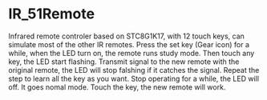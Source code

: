 # IR_51Remote
Infrared remote controler based on STC8G1K17, with 12 touch keys, can simulate most of the other IR remotes.
Press the set key (Gear icon) for a while, when the LED turn on, the remote runs study mode.
Then touch any key, the LED start flashing. Transmit signal to the new remote with the original remote, the LED will stop falshing if it catches the signal.
Repeat the step to learn all the key as you want.
Stop operating for a while, the LED will off. It goes nomal mode.
Touch the key, the new remote will work.
